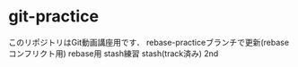 # git-practice
このリポジトリはGit動画講座用です．
rebase-practiceブランチで更新(rebase コンフリクト用)
rebase用
stash練習
stash(track済み)
2nd